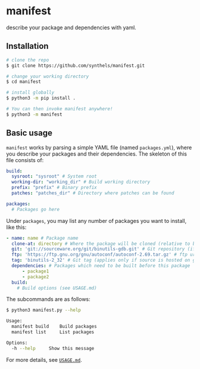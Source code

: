 # manifest

describe your package and dependencies with yaml.

## Installation

```bash
# clone the repo
$ git clone https://github.com/synthels/manifest.git

# change your working directory
$ cd manifest

# install globally
$ python3 -m pip install .

# You can then invoke manifest anywhere!
$ python3 -m manifest
```

## Basic usage

`manifest` works by parsing a simple YAML file (named `packages.yml`), where you describe your packages and their dependencies. The skeleton of this file consists of:

```yaml
build:
  sysroot: "sysroot" # System root
  working-dir: "working_dir" # Build working directory
  prefix: "prefix" # Binary prefix
  patches: "patches_dir" # Directory where patches can be found

packages:
  # Packages go here
```

Under `packages`, you may list any number of packages you want to install, like this:

```yaml
- name: name # Package name
  clone-at: directory # Where the package will be cloned (relative to build/working-dir)
  git: 'git://sourceware.org/git/binutils-gdb.git' # Git repository (if the source is hosted on git)
  ftp: 'https://ftp.gnu.org/gnu/autoconf/autoconf-2.69.tar.gz' # ftp url (if the source is hosted on some random server on the internet)
  tag: 'binutils-2_32' # Git tag (applies only if source is hosted on git)
  dependencies: # Packages which need to be built before this package
      - package1
      - package2
  build:
    # Build options (see USAGE.md)
```

The subcommands are as follows:

```sh
$ python3 manifest.py --help

Usage:
  manifest build    Build packages
  manifest list     List packages

Options:
  -h --help     Show this message
```

For more details, see [`USAGE.md`](https://github.com/synthels/manifest/blob/master/USAGE.md).
